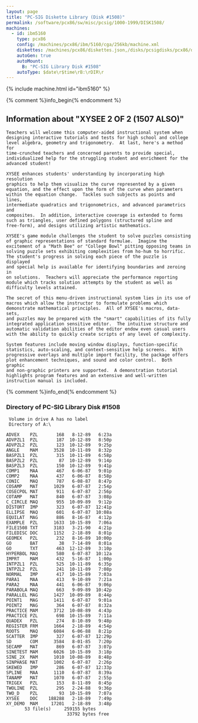 ```yaml
---
layout: page
title: "PC-SIG Diskette Library (Disk #1508)"
permalink: /software/pcx86/sw/misc/pcsig/1000-1999/DISK1508/
machines:
  - id: ibm5160
    type: pcx86
    config: /machines/pcx86/ibm/5160/cga/256kb/machine.xml
    diskettes: /machines/pcx86/diskettes.json,/disks/pcsigdisks/pcx86/diskettes.json
    autoGen: true
    autoMount:
      B: "PC-SIG Library Disk #1508"
    autoType: $date\r$time\rB:\rDIR\r
---
```


{% include machine.html id="ibm5160" %}

{% comment %}info_begin{% endcomment %}

## Information about "XYSEE 2 OF 2 (1507 ALSO)"

    Teachers will welcome this computer-aided instructional system when
    designing interactive tutorials and tests for high school and college
    level algebra, geometry and trigonometry.  At last, here's a method for
    time-crunched teachers and concerned parents to provide special,
    individualized help for the struggling student and enrichment for the
    advanced student!
    
    XYSEE enhances students' understanding by incorporating high resolution
    graphics to help them visualize the curve represented by a given
    equation, and the effect upon the form of the curve when parameters
    within the equation change.  Tackles such subjects as points and lines,
    intermediate quadratics and trigonometrics, and advanced parametrics and
    composites.  In addition, interactive coverage is extended to forms
    such as triangles, user defined polygons (structured spline and
    free-form), and designs utilizing artistic mathematics.
    
    XYSEE's game module challenges the student to solve puzzles consisting
    of graphic representations of standard formulae.  Imagine the
    excitement of a "Math Bee" or "College Bowl" pitting opposing teams in
    solving puzzle sets exhibiting complexities from ho-hum to horrific.
    The student's progress in solving each piece of the puzzle is displayed
    and special help is available for identifying boundaries and zeroing in
    on solutions.  Teachers will appreciate the performance reporting
    module which tracks solution attempts by the student as well as
    difficulty levels attained.
    
    The secret of this menu-driven instructional system lies in its use of
    macros which allow the instructor to formulate problems which
    demonstrate mathematical principles.  All of XYSEE's macros, data-sets,
    and puzzles may be prepared with the "smart" capabilities of its fully
    integrated application sensitive editor.  The intuitive structure and
    automatic validation abilities of the editor endow even casual users
    with the ability to quickly create scripts of any level of complexity.
    
    System features include moving window displays, function-specific
    statistics, auto-scaling, and context-sensitive help screens.  With
    progressive overlays and multiple import facility, the package offers
    plot enhancement techniques, and sound and color control.  Both graphic
    and non-graphic printers are supported.  A demonstration tutorial
    highlights program features and an extensive and well-written
    instruction manual is included.
{% comment %}info_end{% endcomment %}


### Directory of PC-SIG Library Disk #1508

     Volume in drive A has no label
     Directory of A:\

    ADVEX    PZL       168   8-12-89   6:23a
    ADVPZL1  PZL       187  10-12-89   8:50p
    ADVPZL2  PZL       123  10-12-89   9:25p
    ANGLE    MAM      3528  10-11-89   8:32p
    BASPZL1  PZL       315  10-11-89   6:58p
    BASPZL2  PZL        87  10-12-89   9:14p
    BASPZL3  PZL       150  10-12-89   9:41p
    COMP1    MAA       467   6-06-87   9:01p
    COMP2    MAA       437   6-06-87   8:58p
    CONIC    MAQ       787   6-08-87   8:47p
    COSAMP   MAT      1029   6-07-87   2:54p
    COSECPOL MAT       911   6-07-87   2:56p
    COTAMP   MAT       840   6-07-87   3:08p
    C_CIRCLE MAQ       955  10-09-89   9:12p
    DISTORT  IMP       323   6-07-87  12:41p
    ELLIPSE  MAQ       601   6-07-87  10:08a
    EQUILAT  MAG       886   8-16-87   4:12p
    EXAMPLE  PZL      1633  10-15-89   7:06a
    FILE1508 TXT      3183   3-21-90   4:21p
    FILEDISC DOC      1152   2-18-89   8:01p
    GEOMEX   PZL       232   8-16-89  10:00p
    GO       BAT        38   7-14-89   8:01a
    GO       TXT       463  12-12-89   3:10p
    HYPERBOL MAQ       580   6-07-87  10:12a
    IMPRT    MAM       432   5-16-87   1:00p
    INTPZL1  PZL       525  10-11-89   6:35p
    INTPZL2  PZL       241  10-11-89   7:08p
    NORMAL   IMP       417  10-15-89   7:03a
    PARA1    MAA       413   9-10-89   7:21a
    PARA2    MAA       441   6-06-87   9:06p
    PARABOLA MAQ       663   9-09-89  10:42p
    PARALLEL MAG      1427  10-09-89   8:44p
    POINT1   MAG      1411   6-07-87   9:01a
    POINT2   MAG       364   6-07-87   8:32a
    PRACTICE MAM      3712  10-08-89   4:43p
    PRACTICE PZL       698  10-15-89   7:11a
    QUADEX   PZL       274   8-10-89   9:48p
    REGISTER FRM      1664   2-18-89   4:54p
    ROOTS    MAQ      6084   6-06-88   8:21p
    SCATTER  IMP       327   6-07-87  12:29p
    SD       COM      3584   8-01-85   7:20p
    SECAMP   MAT       869   6-07-87   3:07p
    SINETEST MAM      6026  10-15-89   3:18p
    SINE_2X  MAM      1010  10-08-89   8:48p
    SINPHASE MAT      1002   6-07-87   2:26p
    SKEWED   IMP       286   6-07-87  12:33p
    SPLINE   MAA      1110   6-07-87   8:39a
    TANAMP   MAT      1070   6-07-87   2:55p
    TRIGEX   PZL       153   8-11-89   8:45p
    TWOLINE  PZL       295   2-24-88   9:36p
    TWO_D    PZL        93  10-15-89   7:07a
    XYSEE    DOC    188288   2-18-89   7:49p
    XY_DEMO  MAM     17201   2-18-89   3:48p
           53 file(s)     259155 bytes
                           33792 bytes free
